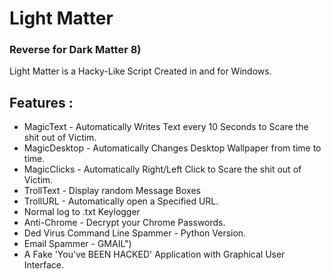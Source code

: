 # Light Matter
### Reverse for Dark Matter 8)

Light Matter is a Hacky-Like Script Created in and for Windows.

## Features : 

- MagicText - Automatically Writes Text every 10 Seconds to Scare the shit out of Victim.
- MagicDesktop - Automatically Changes Desktop Wallpaper from time to time.
- MagicClicks - Automatically Right/Left Click to Scare the shit out of Victim.
- TrollText - Display random Message Boxes
- TrollURL - Automatically open a Specified URL.
- Normal log to .txt Keylogger
- Anti-Chrome - Decrypt your Chrome Passwords.
- Ded Virus Command Line Spammer - Python Version.
- Email Spammer - GMAIL")
- A Fake 'You've BEEN HACKED' Application with Graphical User Interface.
